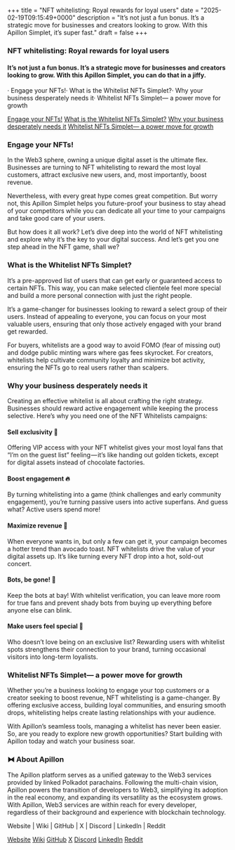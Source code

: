 +++
title = "NFT whitelisting: Royal rewards for loyal users"
date = "2025-02-19T09:15:49+0000"
description = "It’s not just a fun bonus. It’s a strategic move for businesses and creators looking to grow. With this Apillon Simplet, it’s super fast."
draft = false
+++

### NFT whitelisting: Royal rewards for loyal users


#### It’s not just a fun bonus. It’s a strategic move for businesses and creators looking to grow. With this Apillon Simplet, you can do that in a jiffy.


· Engage your NFTs!· What is the Whitelist NFTs Simplet?· Why your business desperately needs it· Whitelist NFTs Simplet— a power move for growth

[Engage your NFTs!](#2174)
[What is the Whitelist NFTs Simplet?](#3279)
[Why your business desperately needs it](#fad1)
[Whitelist NFTs Simplet— a power move for growth](#a310)

### Engage your NFTs!


In the Web3 sphere, owning a unique digital asset is the ultimate flex. Businesses are turning to NFT whitelisting to reward the most loyal customers, attract exclusive new users, and, most importantly, boost revenue.


Nevertheless, with every great hype comes great competition. But worry not, this Apillon Simplet helps you future-proof your business to stay ahead of your competitors while you can dedicate all your time to your campaigns and take good care of your users.


But how does it all work? Let’s dive deep into the world of NFT whitelisting and explore why it’s the key to your digital success. And let’s get you one step ahead in the NFT game, shall we?


### What is the Whitelist NFTs Simplet?


It’s a pre-approved list of users that can get early or guaranteed access to certain NFTs. This way, you can make selected clientele feel more special and build a more personal connection with just the right people.


It’s a game-changer for businesses looking to reward a select group of their users. Instead of appealing to everyone, you can focus on your most valuable users, ensuring that only those actively engaged with your brand get rewarded.


For buyers, whitelists are a good way to avoid FOMO (fear of missing out) and dodge public minting wars where gas fees skyrocket. For creators, whitelists help cultivate community loyalty and minimize bot activity, ensuring the NFTs go to real users rather than scalpers.


### Why your business desperately needs it


Creating an effective whitelist is all about crafting the right strategy. Businesses should reward active engagement while keeping the process selective. Here’s why you need one of the NFT Whitelists campaigns:


#### Sell exclusivity 🦄


Offering VIP access with your NFT whitelist gives your most loyal fans that “I’m on the guest list” feeling — it’s like handing out golden tickets, except for digital assets instead of chocolate factories.


#### Boost engagement 🔥


By turning whitelisting into a game (think challenges and early community engagement), you’re turning passive users into active superfans. And guess what? Active users spend more!


#### Maximize revenue 💸


When everyone wants in, but only a few can get it, your campaign becomes a hotter trend than avocado toast. NFT whitelists drive the value of your digital assets up. It’s like turning every NFT drop into a hot, sold-out concert.


#### Bots, be gone! 🤖


Keep the bots at bay! With whitelist verification, you can leave more room for true fans and prevent shady bots from buying up everything before anyone else can blink.


#### Make users feel special 🎁


Who doesn’t love being on an exclusive list? Rewarding users with whitelist spots strengthens their connection to your brand, turning occasional visitors into long-term loyalists.


### Whitelist NFTs Simplet— a power move for growth


Whether you’re a business looking to engage your top customers or a creator seeking to boost revenue, NFT whitelisting is a game-changer. By offering exclusive access, building loyal communities, and ensuring smooth drops, whitelisting helps create lasting relationships with your audience.


With Apillon’s seamless tools, managing a whitelist has never been easier. So, are you ready to explore new growth opportunities? Start building with Apillon today and watch your business soar.


### ⧓ About Apillon


The Apillon platform serves as a unified gateway to the Web3 services provided by linked Polkadot parachains. Following the multi-chain vision, Apillon powers the transition of developers to Web3, simplifying its adoption in the real economy, and expanding its versatility as the ecosystem grows. With Apillon, Web3 services are within reach for every developer, regardless of their background and experience with blockchain technology.


Website | Wiki | GitHub | X | Discord | LinkedIn | Reddit

[Website](https://apillon.io/)
[Wiki](https://wiki.apillon.io/)
[GitHub](https://github.com/Apillon-web3)
[X](https://twitter.com/apillon)
[Discord](https://discord.gg/apillon)
[LinkedIn](https://www.linkedin.com/company/apillon/)
[Reddit](https://www.reddit.com/r/apillon/)
